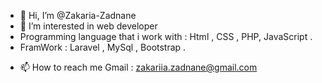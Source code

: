 - 👋 Hi, I’m @Zakaria-Zadnane
- 👀 I’m interested in web developer
- Programming language that i work with  : Html , CSS , PHP, JavaScript .
- FramWork : Laravel , MySql , Bootstrap .  
<!-- 💞️ I’m looking to collaborate on ...--->
- 📫 How to reach me Gmail :  zakariia.zadnane@gmail.com 

<!---
Zakaria-Zadnane/Zakaria-Zadnane is a ✨ special ✨ repository because its `README.md` (this file) appears on your GitHub profile.
You can click the Preview link to take a look at your changes.
--->

